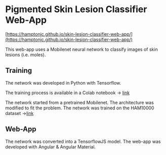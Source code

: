 # Pigmented Skin Lesion Classifier Web-App

 [https://hamptonjc.github.io/skin-lesion-classifier-web-app/](https://hamptonjc.github.io/skin-lesion-classifier-web-app/)

This web-app uses a Mobilenet neural network to classify images of skin lesions (i.e. moles).

## Training
The network was developed in Python with Tensorflow.

The training process is available in a Colab notebook -> [link](https://tinyurl.com/skin-lesion)

The network started from a pretrained Mobilenet. The architecture was modified to fit the problem. The network was trained on the HAM10000 dataset ->[link](https://www.kaggle.com/kmader/skin-cancer-mnist-ham10000)

## Web-App
The network was converted into a TensorflowJS model. The web-app was developed with Angular & Angular Material.
